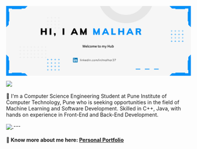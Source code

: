 
<a href="https://malharportfolio.netlify.app/" target="_blank">
 <img align="center" src="https://github.com/Malhar37/Malhar37/blob/main/intro.png" />
</a>

![](https://komarev.com/ghpvc/?username=your-github-Malhar37&color=blueviolet)

🎯 I'm a Computer Science Engineering Student at Pune Institute of Computer Technology, Pune who is seeking opportunities in the field of Machine Learning and Software Development. Skilled in C++, Java, with hands on experience in Front-End and Back-End Development.

<a href="https://github.com/malhar37">
  <img align="center" src="https://github-readme-stats.vercel.app/api/top-langs/?username=Malhar37&theme=default&langs_count=8&layout=compact" />
</a>
---

#### 🔗 Know more about me here: [Personal Portfolio](https://malharportfolio.netlify.app)
